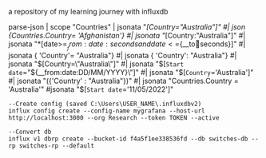 a repository of my learning journey with influxdb

parse-json
| scope "Countries"
| jsonata "*[Country="Australia"]"
#| json {Countries.Country= 'Afghanistan'}
#| jsonata "*[Country:"Australia"]"
#| jsonata "*[date>=${__from:date:seconds} and date<=${__to:date:seconds}]"
#| jsonata { 'Country'= "Australia"} 
#| jsonata { 'Country': "Australia"} 
#| jsonata "$[Country=\"Australia\"]"
#| jsonata "$[`Start date`=\"${__from:date:DD/MM/YYYY}\"]"
#| jsonata "$[`Country`='Australia']"
#| jsonata "({'Country' : "Australia"})"
#| jsonata "Countries.Country = 'Australia'"
#jsonata "$[`Start date`='11/05/2022']"


```
--Create config (saved C:\Users\USER_NAME\.influxdbv2)
influx config create --config-name mygrafana --host-url http://localhost:3000 --org Research --token TOKEN --active

--Convert db
influx v1 dbrp create --bucket-id f4a5f1ee338536fd --db switches-db --rp switches-rp --default 
```

